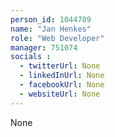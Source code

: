 ```yaml
---
person_id: 1044789
name: "Jan Henkes"
role: "Web Developer"
manager: 751074
socials :
  - twitterUrl: None
  - linkedInUrl: None
  - facebookUrl: None
  - websiteUrl: None
---
```

None
